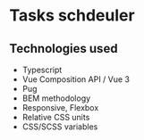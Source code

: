 # Tasks schdeuler

## Technologies used

- Typescript
- Vue Composition API / Vue 3
- Pug
- BEM methodology
- Responsive, Flexbox
- Relative CSS units
- CSS/SCSS variables

